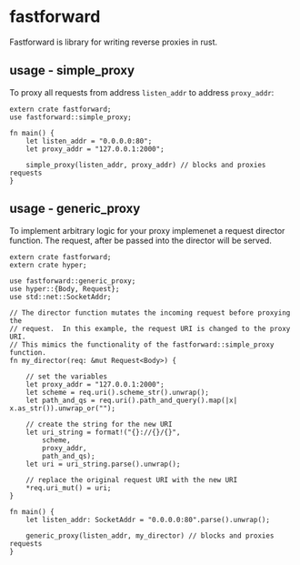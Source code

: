 # fastforward

Fastforward is library for writing reverse proxies in rust.

## usage - simple_proxy
To proxy all requests from address `listen_addr` to address `proxy_addr`:
```
extern crate fastforward;
use fastforward::simple_proxy;

fn main() {
    let listen_addr = "0.0.0.0:80";
    let proxy_addr = "127.0.0.1:2000";

    simple_proxy(listen_addr, proxy_addr) // blocks and proxies requests
}
```

## usage - generic_proxy
To implement arbitrary logic for your proxy implemenet a request director function.
The request, after be passed into the director will be served.
```
extern crate fastforward;
extern crate hyper;

use fastforward::generic_proxy;
use hyper::{Body, Request};
use std::net::SocketAddr;

// The director function mutates the incoming request before proxying the
// request.  In this example, the request URI is changed to the proxy URI.
// This mimics the functionality of the fastforward::simple_proxy function.
fn my_director(req: &mut Request<Body>) {

    // set the variables
    let proxy_addr = "127.0.0.1:2000";
    let scheme = req.uri().scheme_str().unwrap();
    let path_and_qs = req.uri().path_and_query().map(|x| x.as_str()).unwrap_or("");

    // create the string for the new URI
    let uri_string = format!("{}://{}/{}",
        scheme,
        proxy_addr,
        path_and_qs);
    let uri = uri_string.parse().unwrap();

    // replace the original request URI with the new URI
    *req.uri_mut() = uri;
}

fn main() {
    let listen_addr: SocketAddr = "0.0.0.0:80".parse().unwrap();

    generic_proxy(listen_addr, my_director) // blocks and proxies requests
}
```
